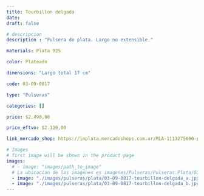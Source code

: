 ```yaml
---
title: Tourbillon delgada
date: 
draft: false

# descripcion
description : "Pulsera de plata. Largo no extensible."

materials: Plata 925

color: Plateado

dimensions: "Largo total 17 cm"

code: 03-09-0817

type: "Pulseras"

categories: []

price: $2.490,00

price_eftvo: $2.120,00

link_mercado_shop: https://inplata.mercadoshops.com.ar/MLA-1113275600-pulsera-de-plata-tourbillon-delgada-_JM

# Images
# first image will be shown in the product page
images:
  # - image: "images/path_to_image"
  # La ubicacion de las imagenes es imagenes/Pulseras/Pulseras.Plata/03-09-0817-tourbillon-delgada
  - image: "./images/pulseras/plata/03-09-0817-tourbillon-delgada_a.jpg"
  - image: "./images/pulseras/plata/03-09-0817-tourbillon-delgada_b.jpg"
---
```

